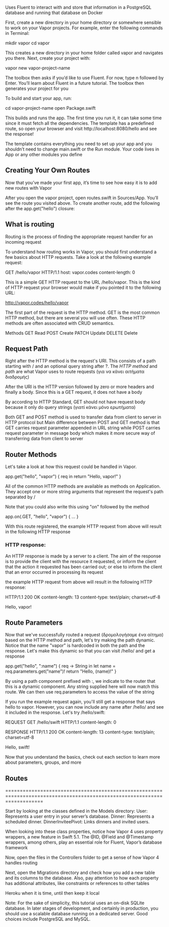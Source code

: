 
Uses Fluent to interact with and store that information in a PostgreSQL database
and running that database on Docker

First, create a new directory in your home directory or somewhere sensible to work on your Vapor projects. 
For example, enter the following commands in Terminal:

mkdir vapor
cd vapor

This creates a new directory in your home folder called vapor and navigates you there. Next, create your project with:

vapor new vapor-project-name

The toolbox then asks if you’d like to use Fluent. For now, type n followed by Enter. You’ll learn about Fluent in a future tutorial. 
The toolbox then generates your project for you

To build and start your app, run:

cd vapor-project-name
open Package.swift

This builds and runs the app. The first time you run it, it can take some time since it must fetch all the dependencies. 
The template has a predefined route, so open your browser and visit http://localhost:8080/hello and see the response!

The template contains everything you need to set up your app and you shouldn’t need to change main.swift
or the Run module. Your code lives in App or any other modules you define

## Creating Your Own Routes

Now that you’ve made your first app, it’s time to see how easy it is to add new routes with Vapor

After you open the vapor project, open routes.swift in Sources/App. You’ll see the route you visited above. To create another route, add the following after the app.get("hello") closure:

## What is routing

Routing is the process of finding the appropriate request handler for an incoming request

To understand how routing works in Vapor, you should first understand a few basics about HTTP requests. Take a look at the following example request:

GET /hello/vapor HTTP/1.1
host: vapor.codes
content-length: 0

This is a simple GET HTTP request to the URL /hello/vapor. This is the kind of HTTP request your browser would make if you pointed it to the following URL:

http://vapor.codes/hello/vapor

The first part of the request is the HTTP method. GET is the most common HTTP method, but there are several you will use often. These HTTP methods are often associated with CRUD semantics.

Methods
GET	    Read
POST	  Create
PATCH	  Update
DELETE	Delete

## Request Path

Right after the HTTP method is the request's URI. This consists of a path starting with / and an optional query string after ?. The *HTTP method* and *path* are what Vapor uses to route requests (για να κάνει αιτήματα διαδρομής)

After the URI is the HTTP version followed by zero or more headers and finally a body. Since this is a GET request, it does not have a body

By according to HTTP Standard, GET should not have request body because it only do query strings 
(γιατί κάνει μόνο ερωτήματα)

Both GET and POST method is used to transfer data from client to server in HTTP protocol but Main difference between POST and GET method is that GET carries request parameter appended in URL string while POST carries request parameter in message body which makes it more secure way of transferring data from client to server

## Router Methods

Let's take a look at how this request could be handled in Vapor.

app.get("hello", "vapor") { req in 
    return "Hello, vapor!"
}

All of the common HTTP methods are available as methods on Application. They accept one or more string arguments that represent the request's path separated by /

Note that you could also write this using "on" followed by the method

app.on(.GET, "hello", "vapor") { ... }

With this route registered, the example HTTP request from above will result in the following HTTP response

### HTTP response: 
An HTTP response is made by a server to a client. The aim of the response is to provide the client with the resource it requested, or inform the client that the action it requested has been carried out; or else to inform the client that an error occurred in processing its request

the example HTTP request from above will result in the following HTTP response:

HTTP/1.1 200 OK
content-length: 13
content-type: text/plain; charset=utf-8

Hello, vapor!

## Route Parameters

Now that we've successfully routed a request (δρομολογήσαμε ένα αίτημα) based on the HTTP method and path, let's try making the path dynamic. Notice that the name "vapor" is hardcoded in both the path and the response. Let's make this dynamic so that you can visit /hello/<any name> and get a response

app.get("hello", ":name") { req -> String in
    let name = req.parameters.get("name")!
    return "Hello, \(name)!"
}
  
By using a path component prefixed with :, we indicate to the router that this is a dynamic component. Any string supplied here will now match this route. We can then use req.parameters to access the value of the string

If you run the example request again, you'll still get a response that says hello to vapor. However, you can now include any name after /hello/ and see it included in the response. Let's try /hello/swift:

REQUEST
GET /hello/swift HTTP/1.1
content-length: 0
  
RESPONSE
HTTP/1.1 200 OK
content-length: 13
content-type: text/plain; charset=utf-8

Hello, swift!

Now that you understand the basics, check out each section to learn more about parameters, groups, and more

## Routes

















=========================================================================================================================

Start by looking at the classes defined in the Models directory:
User: Represents a user entry in your server’s database.
Dinner: Represents a scheduled dinner.
DinnerInviteePivot: Links dinners and invited users.

When looking into these class properties, notice how Vapor 4 uses property wrappers, a new feature in Swift 5.1. The @ID, @Field and @Timestamp wrappers, among others, play an essential role for Fluent, Vapor’s database framework

Now, open the files in the Controllers folder to get a sense of how Vapor 4 handles routing

Next, open the Migrations directory and check how you add a new table and its columns to the database. Also, pay attention to how each property has additional attributes, like constraints or references to other tables








































Heroku when it is time, until then keep it local




Note: For the sake of simplicity, this tutorial uses an on-disk SQLite database. In later stages of development, and certainly in production, you should use a scalable database running on a dedicated server. Good choices include PostgreSQL and MySQL.























